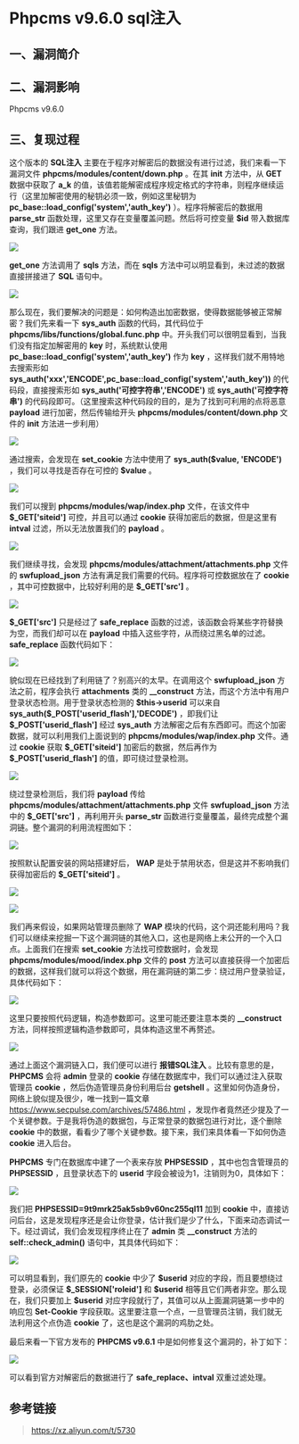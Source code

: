Phpcms v9.6.0 sql注入
=====================

一、漏洞简介
------------

二、漏洞影响
------------

Phpcms v9.6.0

三、复现过程
------------

这个版本的 **SQL注入**
主要在于程序对解密后的数据没有进行过滤，我们来看一下漏洞文件
**phpcms/modules/content/down.php** 。在其 **init** 方法中，从 **GET**
数据中获取了 **a\_k**
的值，该值若能解密成程序规定格式的字符串，则程序继续运行（这里加解密使用的秘钥必须一致，例如这里秘钥为
**pc\_base::load\_config(\'system\',\'auth\_key\')**
）。程序将解密后的数据用 **parse\_str**
函数处理，这里又存在变量覆盖问题。然后将可控变量 **\$id**
带入数据库查询，我们跟进 **get\_one** 方法。

![](./resource/Phpcmsv9.6.0sql注入/media/rId24.png)

**get\_one** 方法调用了 **sqls** 方法，而在 **sqls**
方法中可以明显看到，未过滤的数据直接拼接进了 **SQL** 语句中。

![](./resource/Phpcmsv9.6.0sql注入/media/rId25.png)

那么现在，我们要解决的问题是：如何构造出加密数据，使得数据能够被正常解密？我们先来看一下
**sys\_auth** 函数的代码，其代码位于
**phpcms/libs/functions/global.func.php**
中。开头我们可以很明显看到，当我们没有指定加解密用的 **key**
时，系统默认使用 **pc\_base::load\_config(\'system\',\'auth\_key\')**
作为 **key** ，这样我们就不用特地去搜索形如
**sys\_auth(\'xxx\',\'ENCODE\',pc\_base::load\_config(\'system\',\'auth\_key\'))**
的代码段，直接搜索形如 **sys\_auth(\'可控字符串\',\'ENCODE\')** 或
**sys\_auth(\'可控字符串\')**
的代码段即可。（这里搜索这种代码段的目的，是为了找到可利用的点将恶意
**payload** 进行加密，然后传输给开头 **phpcms/modules/content/down.php**
文件的 **init** 方法进一步利用）

![](./resource/Phpcmsv9.6.0sql注入/media/rId26.png)

通过搜索，会发现在 **set\_cookie** 方法中使用了 **sys\_auth(\$value,
\'ENCODE\')** ，我们可以寻找是否存在可控的 **\$value** 。

![](./resource/Phpcmsv9.6.0sql注入/media/rId27.png)

我们可以搜到 **phpcms/modules/wap/index.php** 文件，在该文件中
**\$\_GET\[\'siteid\'\]** 可控，并且可以通过 **cookie**
获得加密后的数据，但是这里有 **intval** 过滤，所以无法放置我们的
**payload** 。

![](./resource/Phpcmsv9.6.0sql注入/media/rId28.png)

我们继续寻找，会发现 **phpcms/modules/attachment/attachments.php**
文件的 **swfupload\_json**
方法有满足我们需要的代码。程序将可控数据放在了 **cookie**
，其中可控数据中，比较好利用的是 **\$\_GET\[\'src\'\]** 。

![](./resource/Phpcmsv9.6.0sql注入/media/rId29.png)

**\$\_GET\[\'src\'\]** 只是经过了 **safe\_replace**
函数的过滤，该函数会将某些字符替换为空，而我们却可以在 **payload**
中插入这些字符，从而绕过黑名单的过滤。 **safe\_replace** 函数代码如下：

![](./resource/Phpcmsv9.6.0sql注入/media/rId30.png)

貌似现在已经找到了利用链了？别高兴的太早。在调用这个 **swfupload\_json**
方法之前，程序会执行 **attachments** 类的 **\_\_construct**
方法，而这个方法中有用户登录状态检测。用于登录状态检测的
**\$this-\>userid** 可以来自
**sys\_auth(\$\_POST\[\'userid\_flash\'\],\'DECODE\')** ，即我们让
**\$\_POST\[\'userid\_flash\'\]** 经过 **sys\_auth**
方法解密之后有东西即可。而这个加密数据，就可以利用我们上面说到的
**phpcms/modules/wap/index.php** 文件。通过 **cookie** 获取
**\$\_GET\[\'siteid\'\]** 加密后的数据，然后再作为
**\$\_POST\[\'userid\_flash\'\]** 的值，即可绕过登录检测。

![](./resource/Phpcmsv9.6.0sql注入/media/rId31.png)

绕过登录检测后，我们将 **payload** 传给
**phpcms/modules/attachment/attachments.php** 文件 **swfupload\_json**
方法中的 **\$\_GET\[\'src\'\]** ，再利用开头 **parse\_str**
函数进行变量覆盖，最终完成整个漏洞链。整个漏洞的利用流程图如下：

![](./resource/Phpcmsv9.6.0sql注入/media/rId32.png)

按照默认配置安装的网站搭建好后， **WAP**
是处于禁用状态，但是这并不影响我们获得加密后的 **\$\_GET\[\'siteid\'\]**
。

![](./resource/Phpcmsv9.6.0sql注入/media/rId33.png)

![](./resource/Phpcmsv9.6.0sql注入/media/rId34.png)

我们再来假设，如果网站管理员删除了 **WAP**
模块的代码，这个洞还能利用吗？我们可以继续来挖掘一下这个漏洞链的其他入口，这也是网络上未公开的一个入口点。上面我们在搜索
**set\_cookie** 方法找可控数据时，会发现
**phpcms/modules/mood/index.php** 文件的 **post**
方法可以直接获得一个加密后的数据，这样我们就可以将这个数据，用在漏洞链的第二步：绕过用户登录验证，具体代码如下：

![](./resource/Phpcmsv9.6.0sql注入/media/rId35.png)

这里只要按照代码逻辑，构造参数即可。这里可能还要注意本类的
**\_\_construct** 方法，同样按照逻辑构造参数即可，具体构造这里不再赘述。

![](./resource/Phpcmsv9.6.0sql注入/media/rId36.png)

通过上面这个漏洞链入口，我们便可以进行 **报错SQL注入**
。比较有意思的是， **PHPCMS** 会将 **admin** 登录的 **cookie**
存储在数据库中，我们可以通过注入获取管理员 **cookie**
，然后伪造管理员身份利用后台 **getshell**
。这里如何伪造身份，网络上貌似提及很少，唯一找到一篇文章<https://www.secpulse.com/archives/57486.html>
，发现作者竟然还少提及了一个关键参数。于是我将伪造的数据包，与正常登录的数据包进行对比，逐个删除
**cookie**
中的数据，看看少了哪个关键参数。接下来，我们来具体看一下如何伪造
**cookie** 进入后台。

**PHPCMS** 专门在数据库中建了一个表来存放 **PHPSESSID**
，其中也包含管理员的 **PHPSESSID** ，且登录状态下的 **userid**
字段会被设为1，注销则为0，具体如下：

![](./resource/Phpcmsv9.6.0sql注入/media/rId38.png)

我们把 **PHPSESSID=9t9mrk25ak5sb9v60nc255ql11** 加到 **cookie**
中，直接访问后台，这是发现程序还是会让你登录，估计我们是少了什么，下面来动态调试一下。经过调试，我们会发现程序终止在了
**admin** 类 **\_\_construct** 方法的 **self::check\_admin()**
语句中，其具体代码如下：

![](./resource/Phpcmsv9.6.0sql注入/media/rId39.png)

可以明显看到，我们原先的 **cookie** 中少了 **\$userid**
对应的字段，而且要想绕过登录，必须保证 **\$\_SESSION\[\'roleid\'\]** 和
**\$userid** 相等且它们两者非空。那么现在，我们只要加上 **\$userid**
对应字段就行了，其值可以从上面漏洞链第一步中的响应包 **Set-Cookie**
字段获取。这里要注意一个点，一旦管理员注销，我们就无法利用这个点伪造
**cookie** 了，这也是这个漏洞的鸡肋之处。

最后来看一下官方发布的 **PHPCMS v9.6.1**
中是如何修复这个漏洞的，补丁如下：

![](./resource/Phpcmsv9.6.0sql注入/media/rId40.png)

可以看到官方对解密后的数据进行了 **safe\_replace、intval**
双重过滤处理。

参考链接
--------

> <https://xz.aliyun.com/t/5730>
